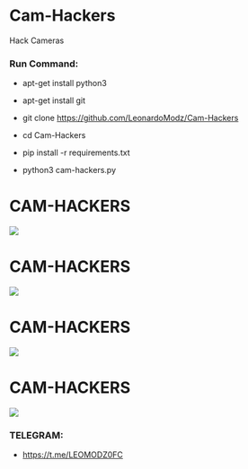 # Cam-Hackers

Hack Cameras

<h3> Run Command: </h3>

* apt-get install python3

* apt-get install git

* git clone https://github.com/LeonardoModz/Cam-Hackers

* cd Cam-Hackers

* pip install -r requirements.txt

* python3 cam-hackers.py 

# CAM-HACKERS

<img src="https://github.com/AngelSecurityTeam/Cam-Hackers/blob/master/cap01new.jpg">

# CAM-HACKERS

<img src="https://github.com/AngelSecurityTeam/Cam-Hackers/blob/master/cap02new.jpg">

# CAM-HACKERS

<img src="https://github.com/AngelSecurityTeam/Cam-Hackers/blob/master/camfoto.png">

# CAM-HACKERS

<img src="https://github.com/AngelSecurityTeam/Cam-Hackers/blob/master/camfoto2.png">

<h3> TELEGRAM: </h3>

* https://t.me/LEOMODZ0FC
